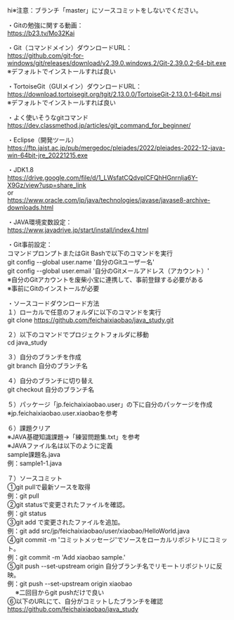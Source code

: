 hi※注意：ブランチ「master」にソースコミットをしないでください。  

・Gitの勉強に関する動画：  
https://b23.tv/Mo32Kai

・Git（コマンドメイン）ダウンロードURL：  
https://github.com/git-for-windows/git/releases/download/v2.39.0.windows.2/Git-2.39.0.2-64-bit.exe  
※デフォルトでインストールすれば良い

・TortoiseGit（GUIメイン）ダウンロードURL：  
https://download.tortoisegit.org/tgit/2.13.0.0/TortoiseGit-2.13.0.1-64bit.msi  
※デフォルトでインストールすれば良い

・よく使いそうなgitコマンド  
https://dev.classmethod.jp/articles/git_command_for_beginner/  

・Eclipse（開発ツール）  
https://ftp.jaist.ac.jp/pub/mergedoc/pleiades/2022/pleiades-2022-12-java-win-64bit-jre_20221215.exe

・JDK1.8  
https://drive.google.com/file/d/1_LWsfatCQdvpICFQhHGnrnlja6Y-X9Gz/view?usp=share_link  
or  
https://www.oracle.com/jp/java/technologies/javase/javase8-archive-downloads.html

・JAVA環境変数設定：  
https://www.javadrive.jp/start/install/index4.html

・Git事前設定：  
コマンドプロンプトまたはGit Bashで以下のコマンドを実行  
git config --global user.name '自分のGitユーザー名'  
git config --global user.email '自分のGitメールアドレス（アカウント）'  
※自分のGitアカウントを废柴小宝に連携して、事前登録する必要がある  
※事前にGitのインストールが必要

・ソースコードダウンロード方法  
１）ローカルで任意のフォルダに以下のコマンドを実行  
git clone https://github.com/feichaixiaobao/java_study.git

２）以下のコマンドでプロジェクトフォルダに移動  
cd java_study

３）自分のブランチを作成  
git branch 自分のブランチ名

４）自分のブランチに切り替え  
git checkout 自分のブランチ名

５）パッケージ「jp.feichaixiaobao.user」の下に自分のパッケージを作成  
※jp.feichaixiaobao.user.xiaobaoを参考

６）課題クリア  
※JAVA基礎知識課題→「練習問題集.txt」を参考  
※JAVAファイル名は以下のように定義  
sample課題名.java  
例：sample1-1.java  

７）ソースコミット  
①git pullで最新ソースを取得  
例：git pull  
②git statusで変更されたファイルを確認。  
例：git status  
③git add <file>で変更されたファイルを追加。  
例：git add src/jp/feichaixiaobao/user/xiaobao/HelloWorld.java  
④git commit -m 'コミットメッセージ'でソースをローカルリポジトリにコミット。  
例：git commit -m 'Add xiaobao sample.'  
⑤git push --set-upstream origin 自分ブランチ名でリモートリポジトリに反映。  
例：git push --set-upstream origin xiaobao  
 　 ※二回目からgit pushだけで良い  
⑥以下のURLにて、自分がコミットしたブランチを確認  
https://github.com/feichaixiaobao/java_study
